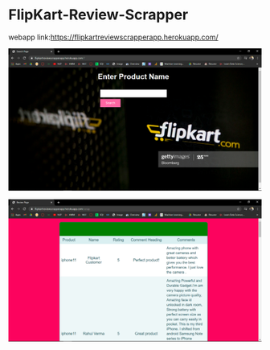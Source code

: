# FlipKart-Review-Scrapper

webapp link:https://flipkartreviewscrapperapp.herokuapp.com/

![](https://github.com/VAMSINADH2000/FlipKart-Review-Scrapper/blob/main/flipkartscrapper.png)

![](https://github.com/VAMSINADH2000/FlipKart-Review-Scrapper/blob/main/flipkartscrapper2.png)
